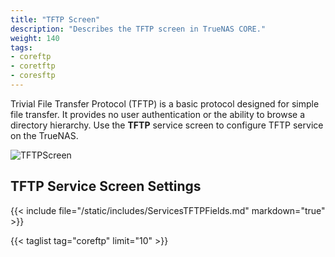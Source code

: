 ```yaml
---
title: "TFTP Screen"
description: "Describes the TFTP screen in TrueNAS CORE."
weight: 140
tags:
- coreftp
- coretftp
- coresftp
---
```


Trivial File Transfer Protocol (TFTP) is a basic protocol designed for simple file transfer. It provides no user authentication or the ability to browse a directory hierarchy. Use the **TFTP** service screen to configure TFTP service on the TrueNAS.

![TFTPScreen](/images/CORE/13.0/TFTPScreen.png "TFTO Service Options")

## TFTP Service Screen Settings

{{< include file="/static/includes/ServicesTFTPFields.md" markdown="true" >}}

{{< taglist tag="coreftp" limit="10" >}}
